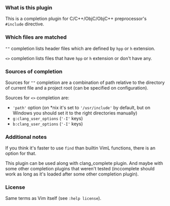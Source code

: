 ### What is this plugin ###

This is a completion plugin for C/C++/ObjC/ObjC++ preprocessor's `#include`
directive.

### Which files are matched ###

`""` completion lists header files which are defined by `hpp` or `h` extension.

`<>` completion lists files that have `hpp` or `h` extension or don't have any.

### Sources of completion ###

Sources for `""` completion are a combination of path relative to the directory
of current file and a project root (can be specified on configuration).

Sources for `<>` completion are:
 - `'path'` option (on *nix it's set to `'/usr/include'` by default, but on
   Windows you should set it to the right directories manually)
 - `g:clang_user_options` (`'-I'` keys)
 - `b:clang_user_options` (`'-I'` keys)

### Additional notes ###

If you think it's faster to use `find` than builtin VimL functions, there is an
option for that.

This plugin can be used along with clang_complete plugin. And maybe with some
other completion plugins that weren't tested (inccomplete should work as long as
it's loaded after some other completion plugin).

### License ###

Same terms as Vim itself (see `:help license`).
